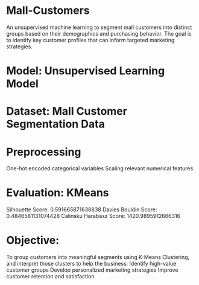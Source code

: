 # Mall-Customers
An unsupervised machine learning to segment mall customers into distinct groups based on their demographics and purchasing behavior. The goal is to identify key customer profiles that can inform targeted marketing strategies.
# Model: Unsupervised Learning Model
# Dataset: Mall Customer Segmentation Data
# Preprocessing
One-hot encoded categorical variables
Scaling relevant numerical features
# Evaluation: KMeans
Silhouette Score: 0.591665871638838
Davies Bouldin Score: 0.4846581131074428
Calinsku Harabasz Score: 1420.9895912666316
# Objective:
To group customers into meaningful segments using K-Means Clustering, and interpret those clusters to help the business:
  Identify high-value customer groups
  Develop personalized marketing strategies
  Improve customer retention and satisfaction
